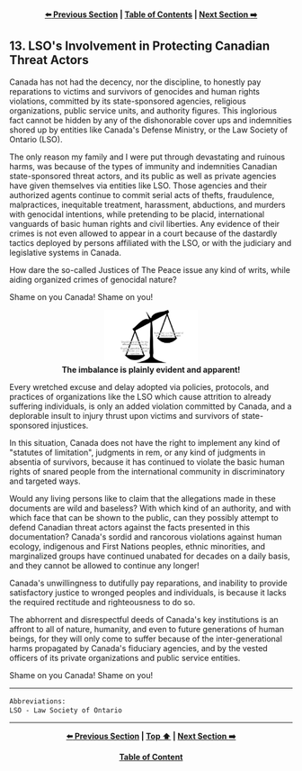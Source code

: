 <div align="center">
  
  **[:arrow_left: Previous Section][Prev] | [Table of Contents][TOC] | [Next Section :arrow_right:][Next]**
  
  [Prev]: /expose/12-0.md
  [Next]: /expose/14-0.md
  [TOC]: /README.md#table-of-contents
  
</div>

## 13. LSO's Involvement in Protecting Canadian Threat Actors

Canada has not had the decency, nor the discipline, to honestly pay reparations to victims and survivors of genocides and human rights violations, committed by its state-sponsored agencies, religious organizations, public service units, and authority figures. This inglorious fact cannot be hidden by any of the dishonorable cover ups and indemnities shored up by entities like Canada's Defense Ministry, or the Law Society of Ontario (LSO).

The only reason my family and I were put through devastating and ruinous harms, was because of the types of immunity and indemnities Canadian state-sponsored threat actors, and its public as well as private agencies have given themselves via entities like LSO. Those agencies and their authorized agents continue to commit serial acts of thefts, fraudulence, malpractices, inequitable treatment, harassment, abductions, and murders with genocidal intentions, while pretending to be placid, international vanguards of basic human rights and civil liberties. Any evidence of their crimes is not even allowed to appear in a court because of the dastardly tactics deployed by persons affiliated with the LSO, or with the judiciary and legislative systems in Canada.

How dare the so-called Justices of The Peace issue any kind of writs, while aiding organized crimes of genocidal nature?

Shame on you Canada! Shame on you!

<div align="center">
  <img width="33%" src="reference/img/tilted-scales-comparison.png"></img>
  <br>
  <b>The imbalance is plainly evident and apparent!</b>
</div>

Every wretched excuse and delay adopted via policies, protocols, and practices of organizations like the LSO which cause attrition to already suffering individuals, is only an added violation committed by Canada, and a deplorable insult to injury thrust upon victims and survivors of state-sponsored injustices. 

In this situation, Canada does not have the right to implement any kind of "statutes of limitation", judgments in rem, or any kind of judgments in absentia of survivors, because it has continued to violate the basic human rights of snared people from the international community in discriminatory and targeted ways. 

Would any living persons like to claim that the allegations made in these documents are wild and baseless? With which kind of an authority, and with which face that can be shown to the public, can they possibly attempt to defend Canadian threat actors against the facts presented in this documentation? Canada's sordid and rancorous violations against human ecology, indigenous and First Nations peoples, ethnic minorities, and marginalized groups have continued unabated for decades on a daily basis, and they cannot be allowed to continue any longer! 

Canada's unwillingness to dutifully pay reparations, and inability to provide satisfactory justice to wronged peoples and individuals, is because it lacks the required rectitude and righteousness to do so. 

The abhorrent and disrespectful deeds of Canada's key institutions is an affront to all of nature, humanity, and even to future generations of human beings, for they will only come to suffer because of the inter-generational harms propagated by Canada's fiduciary agencies, and by the vested officers of its private organizations and public service entities.  

Shame on you Canada! Shame on you!

---

```
Abbreviations:
LSO - Law Society of Ontario
```

---

<div align="center">
  
  **[:arrow_left: Previous Section][Prev] | [Top :arrow_up:][Top] | [Next Section :arrow_right:][Next]** 
  
  **[Table of Content][TOC]**

  [Prev]: /expose/12-0.md
  [Top]: /expose/13-0.md#13-lsos-involvement-in-protecting-canadian-threat-actors
  [Next]: /expose/14-0.md
  [TOC]: /README.md#table-of-contents
  
</div>